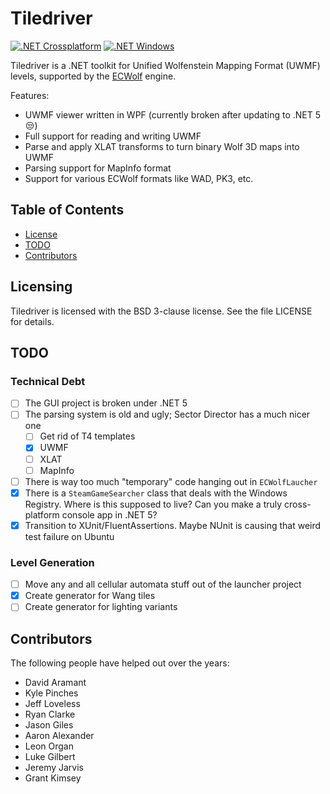 # Tiledriver

[![.NET Crossplatform](https://github.com/davidaramant/tiledriver/actions/workflows/dotnet-crossplatform.yml/badge.svg)](https://github.com/davidaramant/tiledriver/actions/workflows/dotnet-crossplatform.yml)
[![.NET Windows](https://github.com/davidaramant/tiledriver/actions/workflows/dotnet-windows.yml/badge.svg)](https://github.com/davidaramant/tiledriver/actions/workflows/dotnet-windows.yml)

Tiledriver is a .NET toolkit for Unified Wolfenstein Mapping Format (UWMF) levels, supported by the [ECWolf](http://maniacsvault.net/ecwolf/) engine.

Features:

* UWMF viewer written in WPF (currently broken after updating to .NET 5 😒)
* Full support for reading and writing UWMF
* Parse and apply XLAT transforms to turn binary Wolf 3D maps into UWMF
* Parsing support for MapInfo format
* Support for various ECWolf formats like WAD, PK3, etc.

## Table of Contents

* [License](#licensing)
* [TODO](#todo)
* [Contributors](#contributors)

## Licensing

Tiledriver is licensed with the BSD 3-clause license.  See the file LICENSE for details.

## TODO

### Technical Debt

- [ ] The GUI project is broken under .NET 5
- [ ] The parsing system is old and ugly; Sector Director has a much nicer one
  - [ ] Get rid of T4 templates
  - [X] UWMF
  - [ ] XLAT
  - [ ] MapInfo
- [ ] There is way too much "temporary" code hanging out in `ECWolfLaucher`
- [X] There is a `SteamGameSearcher` class that deals with the Windows Registry. Where is this supposed to live? Can you make a truly cross-platform console app in .NET 5?
- [X] Transition to XUnit/FluentAssertions. Maybe NUnit is causing that weird test failure on Ubuntu

### Level Generation

- [ ] Move any and all cellular automata stuff out of the launcher project
- [X] Create generator for Wang tiles
- [ ] Create generator for lighting variants

## Contributors

The following people have helped out over the years:

* David Aramant
* Kyle Pinches
* Jeff Loveless
* Ryan Clarke
* Jason Giles
* Aaron Alexander
* Leon Organ
* Luke Gilbert
* Jeremy Jarvis
* Grant Kimsey
